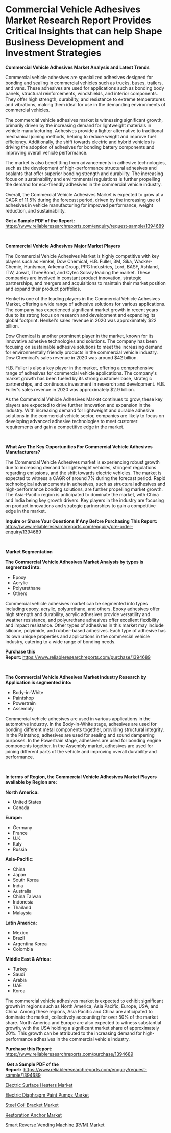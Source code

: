 <p><h1>Commercial Vehicle Adhesives Market Research Report Provides Critical Insights that can help Shape Business Development and Investment Strategies</h1></p><p><strong>Commercial Vehicle Adhesives Market Analysis and Latest Trends</strong></p>
<p><p>Commercial vehicle adhesives are specialized adhesives designed for bonding and sealing in commercial vehicles such as trucks, buses, trailers, and vans. These adhesives are used for applications such as bonding body panels, structural reinforcements, windshields, and interior components. They offer high strength, durability, and resistance to extreme temperatures and vibrations, making them ideal for use in the demanding environments of commercial vehicles.</p><p>The commercial vehicle adhesives market is witnessing significant growth, primarily driven by the increasing demand for lightweight materials in vehicle manufacturing. Adhesives provide a lighter alternative to traditional mechanical joining methods, helping to reduce weight and improve fuel efficiency. Additionally, the shift towards electric and hybrid vehicles is driving the adoption of adhesives for bonding battery components and improving overall vehicle performance.</p><p>The market is also benefitting from advancements in adhesive technologies, such as the development of high-performance structural adhesives and sealants that offer superior bonding strength and durability. The increasing focus on sustainability and environmental regulations is further propelling the demand for eco-friendly adhesives in the commercial vehicle industry.</p><p>Overall, the Commercial Vehicle Adhesives Market is expected to grow at a CAGR of 11.5% during the forecast period, driven by the increasing use of adhesives in vehicle manufacturing for improved performance, weight reduction, and sustainability.</p></p>
<p><strong>Get a Sample PDF of the Report:&nbsp;</strong> <a href="https://www.reliableresearchreports.com/enquiry/request-sample/1394689">https://www.reliableresearchreports.com/enquiry/request-sample/1394689</a></p>
<p>&nbsp;</p>
<p><strong>Commercial Vehicle Adhesives Major Market Players</strong></p>
<p><p>The Commercial Vehicle Adhesives Market is highly competitive with key players such as Henkel, Dow Chemical, H.B. Fuller, 3M, Sika, Wacker-Chemie, Huntsman, Arkema Group, PPG Industries, Lord, BASF, Ashland, ITW, Jowat, ThreeBond, and Cytec Solvay leading the market. These companies are involved in constant product innovation, strategic partnerships, and mergers and acquisitions to maintain their market position and expand their product portfolios.</p><p>Henkel is one of the leading players in the Commercial Vehicle Adhesives Market, offering a wide range of adhesive solutions for various applications. The company has experienced significant market growth in recent years due to its strong focus on research and development and expanding its global footprint. Henkel's sales revenue in 2020 was approximately $22 billion.</p><p>Dow Chemical is another prominent player in the market, known for its innovative adhesive technologies and solutions. The company has been focusing on sustainable adhesive solutions to meet the increasing demand for environmentally friendly products in the commercial vehicle industry. Dow Chemical's sales revenue in 2020 was around $42 billion.</p><p>H.B. Fuller is also a key player in the market, offering a comprehensive range of adhesives for commercial vehicle applications. The company's market growth has been fueled by its strong customer base, strategic partnerships, and continuous investment in research and development. H.B. Fuller's sales revenue in 2020 was approximately $2.9 billion.</p><p>As the Commercial Vehicle Adhesives Market continues to grow, these key players are expected to drive further innovation and expansion in the industry. With increasing demand for lightweight and durable adhesive solutions in the commercial vehicle sector, companies are likely to focus on developing advanced adhesive technologies to meet customer requirements and gain a competitive edge in the market.</p></p>
<p>&nbsp;</p>
<p><strong>What Are The Key Opportunities For Commercial Vehicle Adhesives Manufacturers?</strong></p>
<p><p>The Commercial Vehicle Adhesives market is experiencing robust growth due to increasing demand for lightweight vehicles, stringent regulations regarding emissions, and the shift towards electric vehicles. The market is expected to witness a CAGR of around 7% during the forecast period. Rapid technological advancements in adhesives, such as structural adhesives and high-performance bonding solutions, are further propelling market growth. The Asia-Pacific region is anticipated to dominate the market, with China and India being key growth drivers. Key players in the industry are focusing on product innovations and strategic partnerships to gain a competitive edge in the market.</p></p>
<p><strong>Inquire or Share Your Questions If Any Before Purchasing This Report:</strong> <a href="https://www.reliableresearchreports.com/enquiry/pre-order-enquiry/1394689">https://www.reliableresearchreports.com/enquiry/pre-order-enquiry/1394689</a></p>
<p>&nbsp;</p>
<p><strong>Market Segmentation</strong></p>
<p><strong>The Commercial Vehicle Adhesives Market Analysis by types is segmented into:</strong></p>
<p><ul><li>Epoxy</li><li>Acrylic</li><li>Polyurethane</li><li>Others</li></ul></p>
<p><p>Commercial vehicle adhesives market can be segmented into types including epoxy, acrylic, polyurethane, and others. Epoxy adhesives offer high strength and durability, acrylic adhesives provide versatility and weather resistance, and polyurethane adhesives offer excellent flexibility and impact resistance. Other types of adhesives in this market may include silicone, polyimide, and rubber-based adhesives. Each type of adhesive has its own unique properties and applications in the commercial vehicle industry, catering to a wide range of bonding needs.</p></p>
<p><strong>Purchase this Report:&nbsp;</strong><a href="https://www.reliableresearchreports.com/purchase/1394689">https://www.reliableresearchreports.com/purchase/1394689</a></p>
<p>&nbsp;</p>
<p><strong>The Commercial Vehicle Adhesives Market Industry Research by Application is segmented into:</strong></p>
<p><ul><li>Body-in-White</li><li>Paintshop</li><li>Powertrain</li><li>Assembly</li></ul></p>
<p><p>Commercial vehicle adhesives are used in various applications in the automotive industry. In the Body-in-White stage, adhesives are used for bonding different metal components together, providing structural integrity. In the Paintshop, adhesives are used for sealing and sound dampening purposes. In the Powertrain stage, adhesives are used for bonding engine components together. In the Assembly market, adhesives are used for joining different parts of the vehicle and improving overall durability and performance.</p></p>
<p>&nbsp;</p>
<p><strong>In terms of Region, the Commercial Vehicle Adhesives Market Players available by Region are:</strong></p>
<p>
    <p> <strong> North America: </strong>
        <ul>
            <li>United States</li>
            <li>Canada</li>
        </ul>
        </p> 
    <p> <strong> Europe: </strong>
        <ul>
            <li>Germany</li>
            <li>France</li>
            <li>U.K.</li>
            <li>Italy</li>
            <li>Russia</li>
        </ul>
        </p> 
    <p> <strong> Asia-Pacific: </strong>
        <ul>
            <li>China</li>
            <li>Japan</li>
            <li>South Korea</li>
            <li>India</li>
            <li>Australia</li>
            <li>China Taiwan</li>
            <li>Indonesia</li>
            <li>Thailand</li>
            <li>Malaysia</li>
        </ul>
        </p> 
    <p> <strong> Latin America: </strong>
        <ul>
            <li>Mexico</li>
            <li>Brazil</li>
            <li>Argentina Korea</li>
            <li>Colombia</li>
        </ul>
        </p> 
    <p> <strong> Middle East & Africa: </strong>
        <ul>
            <li>Turkey</li>
            <li>Saudi</li>
            <li>Arabia</li>
            <li>UAE</li>
            <li>Korea</li>
        </ul>
    </p>
    </p>
<p><p>The commercial vehicle adhesives market is expected to exhibit significant growth in regions such as North America, Asia Pacific, Europe, USA, and China. Among these regions, Asia Pacific and China are anticipated to dominate the market, collectively accounting for over 50% of the market share. North America and Europe are also expected to witness substantial growth, with the USA holding a significant market share of approximately 20%. This growth can be attributed to the increasing demand for high-performance adhesives in the commercial vehicle industry.</p></p>
<p><strong>Purchase this Report: </strong><a href="https://www.reliableresearchreports.com/purchase/1394689">https://www.reliableresearchreports.com/purchase/1394689</a></p>
<p>&nbsp;<strong>Get a Sample PDF of the Report:&nbsp;&nbsp;</strong><a href="https://www.reliableresearchreports.com/enquiry/request-sample/1394689">https://www.reliableresearchreports.com/enquiry/request-sample/1394689</a></p>
<p><strong></strong></p>
<p><p><a href="https://medium.com/p/6678df1d763c/edit">Electric Surface Heaters Market</a></p><p><a href="https://medium.com/p/d0b028939338/edit">Electric Diaphragm Paint Pumps Market</a></p><p><a href="https://medium.com/p/b9f15fe55396/edit">Steel Coil Bracket Market</a></p><p><a href="https://medium.com/p/06e3491a8e69/edit">Restoration Anchor Market</a></p><p><a href="https://medium.com/p/a1adcfd9496a/edit">Smart Reverse Vending Machine (RVM) Market</a></p></p>